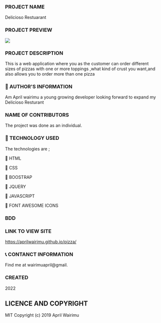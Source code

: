 ### PROJECT NAME

Delicioso Restuarant

### PROJECT PREVIEW

<img src="images/screenshot/Delicioso.jpg">

### PROJECT DESCRIPTION

This is a web application where you as the customer can order different sizes of pizzas with one or more toppings ,what kind of crust you want,and also allows you to order more than one pizza

### :information_desk_person: AUTHOR'S INFORMATION

Am April wairimu a young growing developer looking forward to expand my Delicioso Resturant

### NAME OF CONTRIBUTORS

The project was done as an individual.

### :pushpin: TECHNOLOGY USED

The technologies are ;

:small_blue_diamond: HTML

:small_blue_diamond: CSS

:small_blue_diamond: BOOSTRAP

:small_blue_diamond: JQUERY

:small_blue_diamond: JAVASCRIPT

:small_blue_diamond: FONT AWESOME ICONS

### BDD

### LINK TO VIEW SITE

https://aprilwairimu.github.io/pizza/

### :telephone_receiver: CONTANCT INFORMATION

Find me at wairimuapril@gmail.

### CREATED

2022

## LICENCE AND COPYRIGHT

MIT Copyright (c) 2019 April Wairimu
